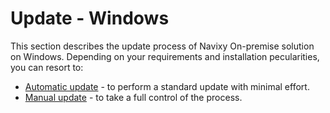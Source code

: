 # Update - Windows

This section describes the update process of Navixy On-premise solution on Windows. Depending on your requirements and installation pecularities, you can resort to:

* [Automatic update](automatic-update-windows.md) - to perform a standard update with minimal effort.
* [Manual update](manual-update-windows.md) - to take a full control of the process.
